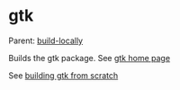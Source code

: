 gtk
===

Parent: [build-locally](../../README.md)

Builds the gtk package. See [gtk home page](http://www.gtk.org/)

See [building gtk from scratch](http://www.linuxfromscratch.org/blfs/view/svn/x/gtk3.html)


